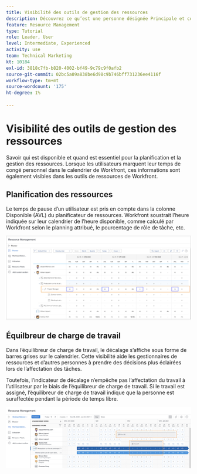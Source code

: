 ```yaml
---
title: Visibilité des outils de gestion des ressources
description: Découvrez ce qu’est une personne désignée Principale et comment elle affecte la gestion de vos ressources.
feature: Resource Management
type: Tutorial
role: Leader, User
level: Intermediate, Experienced
activity: use
team: Technical Marketing
kt: 10184
exl-id: 3818c7fb-b820-4002-bf49-9c79c9f0afb2
source-git-commit: 02bc5a09a838be6d98c9b746bff731236ee4116f
workflow-type: tm+mt
source-wordcount: '175'
ht-degree: 1%

---
```


# Visibilité des outils de gestion des ressources

Savoir qui est disponible et quand est essentiel pour la planification et la gestion des ressources. Lorsque les utilisateurs marquent leur temps de congé personnel dans le calendrier de Workfront, ces informations sont également visibles dans les outils de ressources de Workfront.

## Planification des ressources

Le temps de pause d’un utilisateur est pris en compte dans la colonne Disponible (AVL) du planificateur de ressources. Workfront soustrait l’heure indiquée sur leur calendrier de l’heure disponible, comme calculé par Workfront selon le planning attribué, le pourcentage de rôle de tâche, etc.

![Délai d’expiration dans la colonne disponible](assets/vis_01.png)

## Équilbreur de charge de travail

Dans l’équilibreur de charge de travail, le décalage s’affiche sous forme de barres grises sur le calendrier. Cette visibilité aide les gestionnaires de ressources et d’autres personnes à prendre des décisions plus éclairées lors de l’affectation des tâches.

Toutefois, l’indicateur de décalage n’empêche pas l’affectation du travail à l’utilisateur par le biais de l’équilibreur de charge de travail. Si le travail est assigné, l’équilibreur de charge de travail indique que la personne est suraffectée pendant la période de temps libre.

![Durée de la barre grise](assets/vis_02.png)
